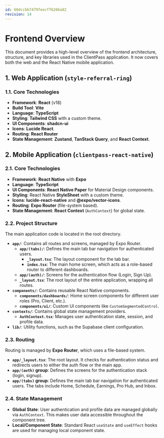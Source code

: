```yaml
---
id: 68dccbb7479feecff6266a82
revision: 14
---
```


# Frontend Overview

This document provides a high-level overview of the frontend architecture, structure, and key libraries used in the ClientPass application. It now covers both the web and the React Native mobile application.

## 1. Web Application (`style-referral-ring`)

### 1.1. Core Technologies

- **Framework**: **React** (v18)
- **Build Tool**: **Vite**
- **Language**: **TypeScript**
- **Styling**: **Tailwind CSS** with a custom theme.
- **UI Components**: **shadcn-ui**
- **Icons**: **Lucide React**.
- **Routing**: **React Router**
- **State Management**: **Zustand**, **TanStack Query**, and **React Context**.

## 2. Mobile Application (`clientpass-react-native`)

### 2.1. Core Technologies

- **Framework**: **React Native** with **Expo**
- **Language**: **TypeScript**
- **UI Components**: **React Native Paper** for Material Design components.
- **Styling**: React Native **StyleSheet** with a custom theme.
- **Icons**: **lucide-react-native** and **@expo/vector-icons**.
- **Routing**: **Expo Router** (file-system based).
- **State Management**: **React Context** (`AuthContext`) for global state.

### 2.2. Project Structure

The main application code is located in the root directory.

- **`app/`**: Contains all routes and screens, managed by Expo Router.
  - **`app/(tabs)/`**: Defines the main tab bar navigation for authenticated users.
    - **`_layout.tsx`**: The layout component for the tab bar.
    - **`index.tsx`**: The main home screen, which acts as a role-based router to different dashboards.
  - **`app/(auth)/`**: Screens for the authentication flow (Login, Sign Up).
  - **`_layout.tsx`**: The root layout of the entire application, wrapping all routes.
- **`components/`**: Contains reusable React Native components.
  - **`components/dashboards/`**: Home screen components for different user roles (Pro, Client, etc.).
  - **`components/ui/`**: Custom UI components like `CustomSegmentedControl`.
- **`contexts/`**: Contains global state management providers.
  - **`AuthContext.tsx`**: Manages user authentication state, session, and profile data.
- **`lib/`**: Utility functions, such as the Supabase client configuration.

### 2.3. Routing

Routing is managed by **Expo Router**, which uses a file-based system.

- **`app/_layout.tsx`**: The root layout. It checks for authentication status and redirects users to either the auth flow or the main app.
- **`app/(auth)` group**: Defines the screens for the authentication stack (login, signup).
- **`app/(tabs)` group**: Defines the main tab bar navigation for authenticated users. The tabs include Home, Schedule, Earnings, Pro Hub, and Inbox.

### 2.4. State Management

- **Global State**: User authentication and profile data are managed globally via `AuthContext`. This makes user data accessible throughout the component tree.
- **Local/Component State**: Standard React `useState` and `useEffect` hooks are used for managing local component state.